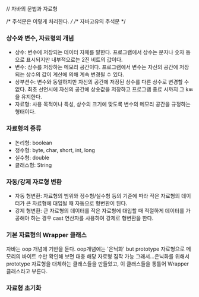 // 자바의 문법과 자료형

/* 
주석문은 이렇게 처리한다.
*/
/** 자바고유의 주석문 */

### 상수와 변수, 자료형의 개념

* 상수: 변수에 저장되는 데이터 자체를 말한다. 프로그램에서 상수는 문자나 숫자 등으로 표시되지만 내부적으로는 2진 비트의 값이다.
* 변수: 상수를 저장하는 메모리 공간이다. 프로그램에서 변수는 자신의 공간에 저장되는 상수의 값이 계산에 의해 계속 변경될 수 있다.
* 상부션수: 변수와 동일하지만 자신의 공간에 저장된 상수를 다른 상수로 변경할 수 없다. 최초 선언시에 자신의 공간에 상숫값을 저장하고
        프로그램 종료 시까지 그 kㅄ을 유지한다.
* 자료형: 사용 목적이나 특성, 상수의 크기에 맞도록 변수의 메모리 공간을 규정하는 형태이다.

### 자료형의 종류
* 논리형: boolean
* 정수형: byte, char, short, int, long
* 실수형: double
* 클래스형: String

### 자동/강제 자료형 변환
* 자동 형변환: 자료형의 범위와 정수형/실수형 등의 기준에 따라 작은 자료형의 데이터가 큰 자료형에 대입될 때 자동으로 형변환이 된다.
* 강제 형변환: 큰 자료형의 데이터를 작은 자료형에 대입할 때 적절하게 데이터를 가공해야 하는 경우 cast 연산자를 사용하여 강제로 형변환을 한다.

### 기본 자료형의 Wrapper 클래스
 자바는 oop 개념에 기반을 둔다. oop개념에는 '은닉화'   but prototype 자료형으로 메모리의 바이트 수만 확인해 보면 대충 해당 자료형 짐작 가능
 그래서...은닉화를 위해서 prototype 자료형을 대체하는 클래스들을 만들었고, 이 클래스들을 통틀어 Wrapper 클래스라고 부른다.
 
### 자료형 초기화 
 
 
 
 
 
 
 
 
 
 
 
 
 
 
 
